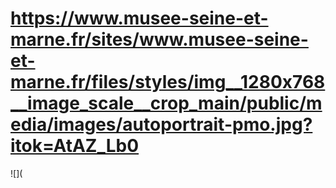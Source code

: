 # https://www.musee-seine-et-marne.fr/sites/www.musee-seine-et-marne.fr/files/styles/img__1280x768__image_scale__crop_main/public/media/images/autoportrait-pmo.jpg?itok=AtAZ_Lb0

![](
